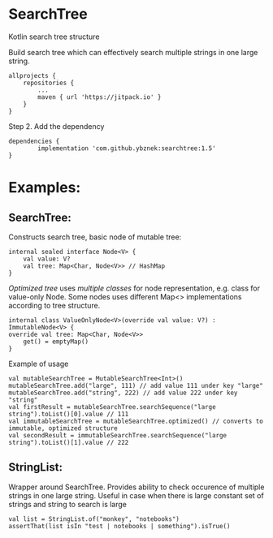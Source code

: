 # SearchTree

Kotlin search tree structure

Build search tree which can effectively search multiple strings in one large string.

	allprojects {
		repositories {
			...
			maven { url 'https://jitpack.io' }
		}
	}

Step 2. Add the dependency

	dependencies {
	        implementation 'com.github.ybznek:searchtree:1.5'
	}

Examples:
=========

SearchTree:
-----------
Constructs search tree, basic node of mutable tree:

	internal sealed interface Node<V> {
		val value: V?
		val tree: Map<Char, Node<V>> // HashMap
	}

*Optimized tree* uses *multiple classes* for node representation, e.g. class for value-only Node. Some nodes uses different Map<> implementations according to tree structure. 

	internal class ValueOnlyNode<V>(override val value: V?) : ImmutableNode<V> {
	override val tree: Map<Char, Node<V>>
		get() = emptyMap()
	}


Example of usage

	val mutableSearchTree = MutableSearchTree<Int>()
	mutableSearchTree.add("large", 111) // add value 111 under key "large"
	mutableSearchTree.add("string", 222) // add value 222 under key "string"
	val firstResult = mutableSearchTree.searchSequence("large string").toList()[0].value // 111
	val immutableSearchTree = mutableSearchTree.optimized() // converts to immutable, optimized structure
	val secondResult = immutableSearchTree.searchSequence("large string").toList()[1].value // 222

StringList:
----------
Wrapper around SearchTree. Provides ability to check occurence of multiple strings in one large string. Useful in case when there is large constant set of strings and string to search is large 
	
	val list = StringList.of("monkey", "notebooks")
	assertThat(list isIn "test | notebooks | something").isTrue()

